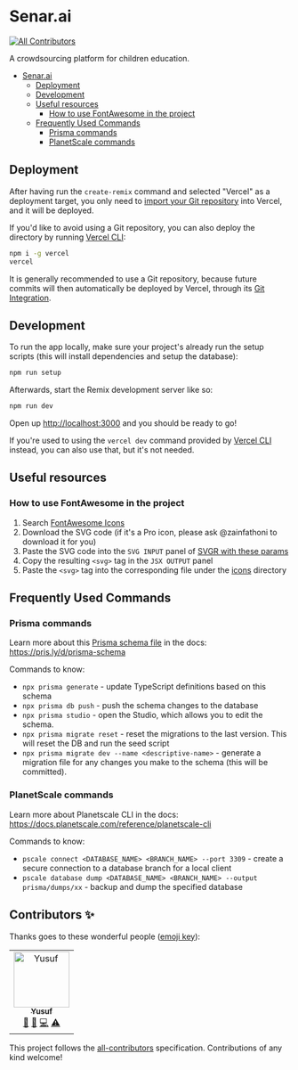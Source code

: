 # Senar.ai
<!-- ALL-CONTRIBUTORS-BADGE:START - Do not remove or modify this section -->
[![All Contributors](https://img.shields.io/badge/all_contributors-1-orange.svg?style=flat-square)](#contributors-)
<!-- ALL-CONTRIBUTORS-BADGE:END -->

A crowdsourcing platform for children education.

- [Senar.ai](#senarai)
  - [Deployment](#deployment)
  - [Development](#development)
  - [Useful resources](#useful-resources)
    - [How to use FontAwesome in the project](#how-to-use-fontawesome-in-the-project)
  - [Frequently Used Commands](#frequently-used-commands)
    - [Prisma commands](#prisma-commands)
    - [PlanetScale commands](#planetscale-commands)

## Deployment

After having run the `create-remix` command and selected "Vercel" as a
deployment target, you only need to
[import your Git repository](https://vercel.com/new) into Vercel, and it will be
deployed.

If you'd like to avoid using a Git repository, you can also deploy the directory
by running [Vercel CLI](https://vercel.com/cli):

```sh
npm i -g vercel
vercel
```

It is generally recommended to use a Git repository, because future commits will
then automatically be deployed by Vercel, through its
[Git Integration](https://vercel.com/docs/concepts/git).

## Development

To run the app locally, make sure your project's already run the setup scripts
(this will install dependencies and setup the database):

```sh
npm run setup
```

Afterwards, start the Remix development server like so:

```sh
npm run dev
```

Open up [http://localhost:3000](http://localhost:3000) and you should be ready
to go!

If you're used to using the `vercel dev` command provided by
[Vercel CLI](https://vercel.com/cli) instead, you can also use that, but it's
not needed.

## Useful resources

### How to use FontAwesome in the project

1. Search [FontAwesome Icons](https://fontawesome.com/icons)
2. Download the SVG code (if it's a Pro icon, please ask @zainfathoni to
   download it for you)
3. Paste the SVG code into the `SVG INPUT` panel of
   [SVGR with these params](https://react-svgr.com/playground/?svgProps=role%3Dimg%2Cfill%3DcurrentColor&typescript=true)
4. Copy the resulting `<svg>` tag in the `JSX OUTPUT` panel
5. Paste the `<svg>` tag into the corresponding file under the
   [icons](/app/icons/) directory

## Frequently Used Commands

### Prisma commands

Learn more about this [Prisma schema file](prisma/schema.prisma) in the docs:
<https://pris.ly/d/prisma-schema>

Commands to know:

- `npx prisma generate` - update TypeScript definitions based on this schema
- `npx prisma db push` - push the schema changes to the database
- `npx prisma studio` - open the Studio, which allows you to edit the schema.
- `npx prisma migrate reset` - reset the migrations to the last version. This
  will reset the DB and run the seed script
- `npx prisma migrate dev --name <descriptive-name>` - generate a migration file
  for any changes you make to the schema (this will be committed).

### PlanetScale commands

Learn more about Planetscale CLI in the docs:
<https://docs.planetscale.com/reference/planetscale-cli>

Commands to know:

- `pscale connect <DATABASE_NAME> <BRANCH_NAME> --port 3309` - create a secure
  connection to a database branch for a local client
- `pscale database dump <DATABASE_NAME> <BRANCH_NAME> --output prisma/dumps/xx` -
  backup and dump the specified database

## Contributors ✨

Thanks goes to these wonderful people ([emoji key](https://allcontributors.org/docs/en/emoji-key)):

<!-- ALL-CONTRIBUTORS-LIST:START - Do not remove or modify this section -->
<!-- prettier-ignore-start -->
<!-- markdownlint-disable -->
<table>
  <tbody>
    <tr>
      <td align="center"><a href="http://iamyuu.dev"><img src="https://avatars.githubusercontent.com/u/45778229?v=4?s=100" width="100px;" alt="Yusuf"/><br /><sub><b>Yusuf</b></sub></a><br /><a href="https://github.com/zainfathoni/senar.ai/commits?author=iamyuu" title="Documentation">📖</a> <a href="https://github.com/zainfathoni/senar.ai/issues?q=author%3Aiamyuu" title="Bug reports">🐛</a> <a href="https://github.com/zainfathoni/senar.ai/commits?author=iamyuu" title="Code">💻</a> <a href="https://github.com/zainfathoni/senar.ai/commits?author=iamyuu" title="Tests">⚠️</a></td>
    </tr>
  </tbody>
</table>

<!-- markdownlint-restore -->
<!-- prettier-ignore-end -->

<!-- ALL-CONTRIBUTORS-LIST:END -->

This project follows the [all-contributors](https://github.com/all-contributors/all-contributors) specification. Contributions of any kind welcome!